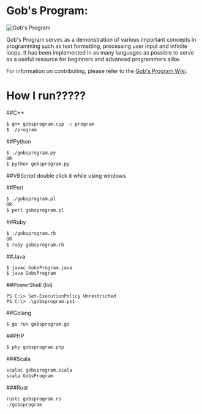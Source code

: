 Gob's Program:
===========
![Gob's Program](http://i.imgur.com/nJK1t7j.png)

Gob's Program serves as a demonstration of various important concepts in programming such as text formatting, processing user input and infinite loops. It has been implemented in as many languages as possible to serve as a useful resource for beginners and advanced programmers alike.

For information on contributing, please refer to the [Gob's Program Wiki](https://github.com/jabberzac/gobsprogram/wiki).

# How I run?????
##C++
```bash
$ g++ gobsprogram.cpp -o program
$ ./program
```
##Python
```bash
$ ./gobsprogram.py
OR
$ python gobsprogram.py
```
##VBScript
double click it while using windows

##Perl
```bash
$ ./gobsprogram.pl
OR
$ perl gobsprogram.pl
```

##Ruby
```bash
$ ./gobsprogram.rb
OR
$ ruby gobsprogram.rb
```

##Java
```bash
$ javac GobsProgram.java
$ java GobsProgram
```

##PowerShell (lol)
```posh
PS C:\> Set-ExecutionPolicy Unrestricted
PS C:\> .\gobsprogram.ps1
```

##Golang
```bash
$ go run gobsprogram.go
```

##PHP
```bash
$ php gobsprogram.php
```

###Scala
```bash
scalac gobsprogram.scala
scala GobsProgram
```

###Rust
```bash
rustc gobsprogram.rs
./gobsprogram
```
